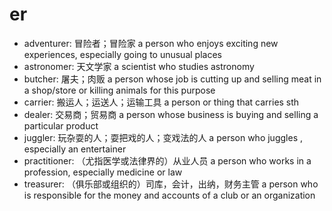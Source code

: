 # er

- adventurer: 冒险者；冒险家 a person who enjoys exciting new experiences, especially going to unusual places
- astronomer: 天文学家 a scientist who studies astronomy
- butcher: 屠夫；肉贩 a person whose job is cutting up and selling meat in a shop/store or killing animals for this purpose
- carrier: 搬运人；运送人；运输工具 a person or thing that carries sth
- dealer: 交易商；贸易商 a person whose business is buying and selling a particular product
- juggler: 玩杂耍的人；耍把戏的人；变戏法的人 a person who juggles , especially an entertainer
- practitioner: （尤指医学或法律界的）从业人员 a person who works in a profession, especially medicine or law
- treasurer: （俱乐部或组织的）司库，会计，出纳，财务主管 a person who is responsible for the money and accounts of a club or an organization
